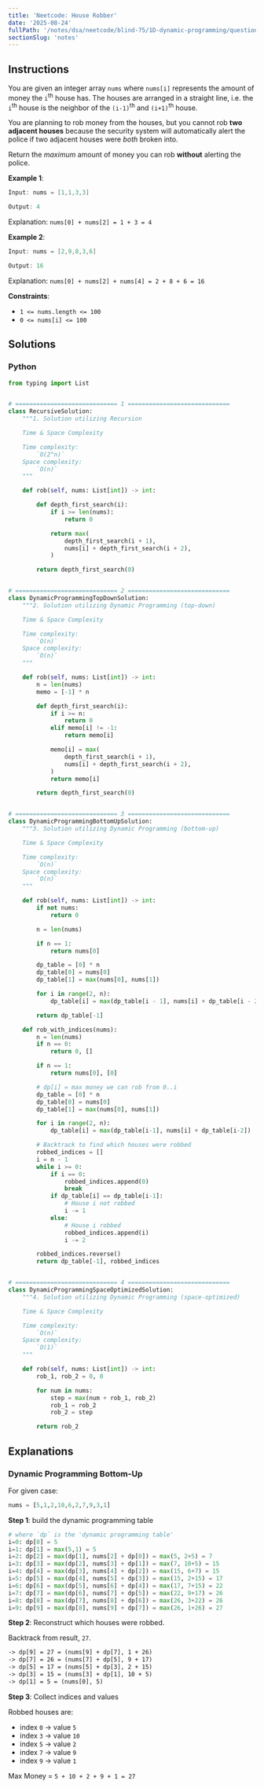 ```yaml
---
title: 'Neetcode: House Robber'
date: '2025-08-24'
fullPath: '/notes/dsa/neetcode/blind-75/1D-dynamic-programming/question-02'
sectionSlug: 'notes'
---
```


## Instructions

You are given an integer array `nums` where `nums[i]` represents the amount of money the <code>i</code><sup>th</sup> house has. The houses are arranged in a straight line, i.e. the <code>i</code><sup>th</sup> house is the neighbor of the <code>(i-1)</code><sup>th</sup> and <code>(i+1)</code><sup>th</sup> house.

You are planning to rob money from the houses, but you cannot rob **two adjacent houses** because the security system will automatically alert the police if two adjacent houses were _both_ broken into.

Return the _maximum_ amount of money you can rob **without** alerting the police.

**Example 1**:

```java
Input: nums = [1,1,3,3]

Output: 4
```

Explanation: `nums[0] + nums[2] = 1 + 3 = 4`

**Example 2**:

```java
Input: nums = [2,9,8,3,6]

Output: 16
```

Explanation: `nums[0] + nums[2] + nums[4] = 2 + 8 + 6 = 16`

**Constraints**:

- `1 <= nums.length <= 100`
- `0 <= nums[i] <= 100`

## Solutions

### Python

```python
from typing import List


# ============================= 1 =============================
class RecursiveSolution:
    """1. Solution utilizing Recursion

    Time & Space Complexity

    Time complexity:
        `O(2^n)`
    Space complexity:
        `O(n)`
    """

    def rob(self, nums: List[int]) -> int:

        def depth_first_search(i):
            if i >= len(nums):
                return 0

            return max(
                depth_first_search(i + 1),
                nums[i] + depth_first_search(i + 2),
            )

        return depth_first_search(0)


# ============================= 2 =============================
class DynamicProgrammingTopDownSolution:
    """2. Solution utilizing Dynamic Programming (top-down)

    Time & Space Complexity

    Time complexity:
        `O(n)`
    Space complexity:
        `O(n)`
    """

    def rob(self, nums: List[int]) -> int:
        n = len(nums)
        memo = [-1] * n

        def depth_first_search(i):
            if i >= n:
                return 0
            elif memo[i] != -1:
                return memo[i]

            memo[i] = max(
                depth_first_search(i + 1),
                nums[i] + depth_first_search(i + 2),
            )
            return memo[i]

        return depth_first_search(0)


# ============================= 3 =============================
class DynamicProgrammingBottomUpSolution:
    """3. Solution utilizing Dynamic Programming (bottom-up)

    Time & Space Complexity

    Time complexity:
        `O(n)`
    Space complexity:
        `O(n)`
    """

    def rob(self, nums: List[int]) -> int:
        if not nums:
            return 0

        n = len(nums)

        if n == 1:
            return nums[0]

        dp_table = [0] * n
        dp_table[0] = nums[0]
        dp_table[1] = max(nums[0], nums[1])

        for i in range(2, n):
            dp_table[i] = max(dp_table[i - 1], nums[i] + dp_table[i - 2])

        return dp_table[-1]

    def rob_with_indices(nums):
        n = len(nums)
        if n == 0:
            return 0, []

        if n == 1:
            return nums[0], [0]

        # dp[i] = max money we can rob from 0..i
        dp_table = [0] * n
        dp_table[0] = nums[0]
        dp_table[1] = max(nums[0], nums[1])

        for i in range(2, n):
            dp_table[i] = max(dp_table[i-1], nums[i] + dp_table[i-2])

        # Backtrack to find which houses were robbed
        robbed_indices = []
        i = n - 1
        while i >= 0:
            if i == 0:
                robbed_indices.append(0)
                break
            if dp_table[i] == dp_table[i-1]:
                # House i not robbed
                i -= 1
            else:
                # House i robbed
                robbed_indices.append(i)
                i -= 2

        robbed_indices.reverse()
        return dp_table[-1], robbed_indices


# ============================= 4 =============================
class DynamicProgrammingSpaceOptimizedSolution:
    """4. Solution utilizing Dynamic Programming (space-optimized)

    Time & Space Complexity

    Time complexity:
        `O(n)`
    Space complexity:
        `O(1)`
    """

    def rob(self, nums: List[int]) -> int:
        rob_1, rob_2 = 0, 0

        for num in nums:
            step = max(num + rob_1, rob_2)
            rob_1 = rob_2
            rob_2 = step

        return rob_2

```

## Explanations

### Dynamic Programming Bottom-Up

For given case:

```python
nums = [5,1,2,10,6,2,7,9,3,1]
```

**Step 1**: build the dynamic programming table

```python
# where `dp` is the 'dynamic programming table'
i=0: dp[0] = 5
i=1: dp[1] = max(5,1) = 5
i=2: dp[2] = max(dp[1], nums[2] + dp[0]) = max(5, 2+5) = 7
i=3: dp[3] = max(dp[2], nums[3] + dp[1]) = max(7, 10+5) = 15
i=4: dp[4] = max(dp[3], nums[4] + dp[2]) = max(15, 6+7) = 15
i=5: dp[5] = max(dp[4], nums[5] + dp[3]) = max(15, 2+15) = 17
i=6: dp[6] = max(dp[5], nums[6] + dp[4]) = max(17, 7+15) = 22
i=7: dp[7] = max(dp[6], nums[7] + dp[5]) = max(22, 9+17) = 26
i=8: dp[8] = max(dp[7], nums[8] + dp[6]) = max(26, 3+22) = 26
i=9: dp[9] = max(dp[8], nums[9] + dp[7]) = max(26, 1+26) = 27
```

**Step 2**: Reconstruct which houses were robbed.

Backtrack from result, `27`.

```txt
-> dp[9] = 27 = (nums[9] + dp[7], 1 + 26)
-> dp[7] = 26 = (nums[7] + dp[5], 9 + 17)
-> dp[5] = 17 = (nums[5] + dp[3], 2 + 15)
-> dp[3] = 15 = (nums[3] + dp[1], 10 + 5)
-> dp[1] = 5 = (nums[0], 5)
```

**Step 3**: Collect indices and values

Robbed houses are:

- index `0` -> value `5`
- index `3` -> value `10`
- index `5` -> value `2`
- index `7` -> value `9`
- index `9` -> value `1`

Max Money = `5 + 10 + 2 + 9 + 1 = 27`
